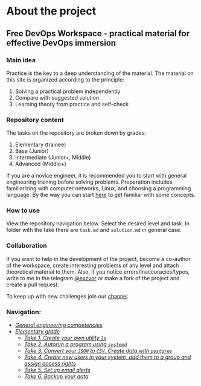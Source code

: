 # About the project

## Free DevOps Workspace - practical material for effective DevOps immersion

### Main idea
Practice is the key to a deep understanding of the material. The material on this site is organized according to the principle:
1) Solving a practical problem independently
2) Compare with suggested solution
3) Learning theory from practice and self-check

### Repository content
The tasks on the repository are broken down by grades:
1) Elementary (trainee)
2) Base (Junior)
3) Intermediate (Junior+, Middle)
4) Advanced (Middle+)

If you are a novice engineer, it is recommended you to start with general engineering training before solving problems. Preparation includes familiarizing with computer networks,
Linux, and choosing a programming language. By the way you can start [here](https://github.com/exzvor/freedevopsworkspace/blob/main/intro/intro.md) to get familiar with some concepts.

### How to use
View the repository navigation below. Select the desired level and task. In folder with the take there are `task.md` and `solution.md` in general case.

### Collaboration
If you want to help in the development of the project, become a co-author of the workspace,
create interesting problems of any level and attach theoretical material to them.
Also, if you notice errors/inaccuracies/typos, write to me in the telegram [@exzvor](https://t.me/exzvor) or make a fork of the project and create a pull request.

To keep up with new challenges join our [channel](https://t.me/freedevopsworkspace)

### Navigation:
- *[General engineering competencies](https://github.com/exzvor/freedevopsworkspace/blob/main/intro/intro.md)*
- *[Elementary grade](https://github.com/exzvor/freedevopsworkspace/tree/main/devops_grades/elementary_grade)*
    - *[Take 1. Create your own utility `ls`](https://github.com/exzvor/freedevopsworkspace/tree/main/devops_grades/elementary_grade/take_01)*
    - *[Take 2. Autorun a program using `systemd`](https://github.com/exzvor/freedevopsworkspace/tree/main/devops_grades/elementary_grade/take_02)*
    - *[Take 3. Convert your `JSON` to `CSV`. Create data with `postgres`](https://github.com/exzvor/freedevopsworkspace/tree/main/devops_grades/elementary_grade/take_03)*
    - *[Take 4. Create new users in your system, add them to a group and assign access rights](https://github.com/exzvor/freedevopsworkspace/tree/main/devops_grades/elementary_grade/take_04)*
    - *[Take 5. Set up email alerts](https://github.com/exzvor/freedevopsworkspace/tree/main/devops_grades/elementary_grade/take_05)*
    - *[Take 6. Backup your data](https://github.com/exzvor/freedevopsworkspace/tree/main/devops_grades/elementary_grade/take_06)*
